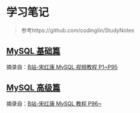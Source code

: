 # 学习笔记

>参考https://github.com/codinglin/StudyNotes
> 


## [MySQL 基础篇](MySQL基础篇/README.md)

摘录自：[B站-宋红康 MySQL 视频教程 P1~P95](https://www.bilibili.com/video/BV1iq4y1u7vj)


## [MySQL 高级篇](MySQL高级篇/README.md)

摘录自：[B站-宋红康 MySQL 教程 P96~](https://www.bilibili.com/video/BV1iq4y1u7vj?p=96)



